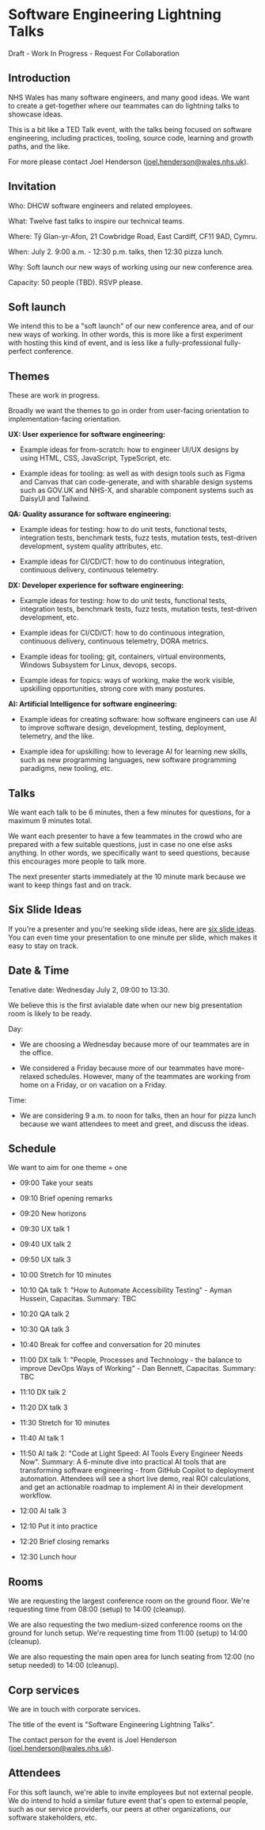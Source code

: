 # Software Engineering Lightning Talks

Draft - Work In Progress - Request For Collaboration

## Introduction

NHS Wales has many software engineers, and many good ideas. We want to create a
get-together where our teammates can do lightning talks to showcase ideas. 

This is a bit like a TED Talk event, with the talks being focused on software
engineering, including practices, tooling, source code, learning and growth
paths, and the like.

For more please contact Joel Henderson (<joel.henderson@wales.nhs.uk>).

## Invitation

Who: DHCW software engineers and related employees.

What: Twelve fast talks to inspire our technical teams.

Where: Tŷ Glan-yr-Afon, 21 Cowbridge Road, East Cardiff, CF11 9AD, Cymru.

When: July 2. 9:00 a.m. - 12:30 p.m. talks, then 12:30 pizza lunch.

Why: Soft launch our new ways of working using our new conference area.

Capacity: 50 people (TBD). RSVP please.

## Soft launch

We intend this to be a "soft launch" of our new conference area, and of our new
ways of working. In other words, this is more like a first experiment with
hosting this kind of event, and is less like a fully-professional fully-perfect
conference.

## Themes

These are work in progress.

Broadly we want the themes to go in order from user-facing orientation to implementation-facing orientation.

**UX: User experience for software engineering:**

* Example ideas for from-scratch: how to engineer UI/UX designs by using HTML,
CSS, JavaScript, TypeScript, etc.

* Example ideas for tooling: as well as with design tools such as Figma and
Canvas that can code-generate, and with sharable design systems such as GOV.UK
and NHS-X, and sharable component systems such as DaisyUI and Tailwind.

**QA: Quality assurance for software engineering:**

* Example ideas for testing: how to do unit tests, functional tests, integration
tests, benchmark tests, fuzz tests, mutation tests, test-driven development,
system quality attributes, etc.

* Example ideas for CI/CD/CT: how to do continuous integration, continuous
  delivery, continuous telemetry.

**DX: Developer experience for software engineering:**

* Example ideas for testing: how to do unit tests, functional tests, integration tests,
  benchmark tests, fuzz tests, mutation tests, test-driven development, etc.

* Example ideas for CI/CD/CT: how to do continuous integration, continuous
  delivery, continuous telemetry, DORA metrics.

* Example ideas for tooling; git, containers, virtual environments, Windows
  Subsystem for Linux, devops, secops.

* Example ideas for topics: ways of working, make the work visible, upskilling
  opportunities, strong core with many postures.

**AI: Artificial Intelligence for software engineering:**

* Example ideas for creating software: how software engineers can use AI to
improve software design, development, testing, deployment, telemetry, and the
like.

* Example idea for upskilling: how to leverage AI for learning new skills,
  such as new programming languages, new software programming paradigms, new
  tooling, etc.

## Talks

We want each talk to be 6 minutes, then a few minutes for questions, for a maximum 9 minutes total.

We want each presenter to have a few teammates in the crowd who are prepared with a few suitable questions, just in case no one else asks anything. In other words, we specifically want to seed questions, because this encourages more people to talk more.

The next presenter starts immediately at the 10 minute mark because we want to keep things fast and on track.

## Six Slide Ideas

If you're a presenter and you're seeking slide ideas, here are [six slide
ideas](six-slide-ideas/). You can even time your presentation to one minute per
slide, which makes it easy to stay on track.

## Date & Time

Tenative date: Wednesday July 2, 09:00 to 13:30.

We believe this is the first avialable date when our new big presentation room is likely to be ready.

Day:

* We are choosing a Wednesday because more of our teammates are in the office.

* We considered a Friday because more of our teammates have more-relaxed
  schedules. However, many of the teammates are working from home on a Friday,
  or on vacation on a Friday.

Time:

* We are considering 9 a.m. to noon for talks, then an hour for pizza lunch because we want attendees to meet and greet, and discuss the ideas.

## Schedule

We want to aim for one theme = one

* 09:00 Take your seats

* 09:10 Brief opening remarks

* 09:20 New horizons

* 09:30 UX talk 1

* 09:40 UX talk 2

* 09:50 UX talk 3

* 10:00 Stretch for 10 minutes

* 10:10 QA talk 1: "How to Automate Accessibility Testing" - Ayman Hussein, Capacitas. Summary: TBC

* 10:20 QA talk 2

* 10:30 QA talk 3

* 10:40 Break for coffee and conversation for 20 minutes
  
* 11:00 DX talk 1: "People, Processes and Technology - the balance to improve DevOps Ways of Working" - Dan Bennett, Capacitas. Summary: TBC

* 11:10 DX talk 2

* 11:20 DX talk 3

* 11:30 Stretch for 10 minutes

* 11:40 AI talk 1

* 11:50 AI talk 2: "Code at Light Speed: AI Tools Every Engineer Needs Now". Summary: A 6-minute dive into practical AI tools that are transforming software engineering - from GitHub Copilot to deployment automation. Attendees will see a short live demo, real ROI calculations, and get an actionable roadmap to implement AI in their development workflow.

* 12:00 AI talk 3

* 12:10 Put it into practice

* 12:20 Brief closing remarks

* 12:30 Lunch hour

## Rooms

We are requesting the largest conference room on the ground floor. We're requesting time from 08:00 (setup) to 14:00 (cleanup).

We are also requesting the two medium-sized conference rooms on the ground for lunch setup. We're requesting time from 11:00 (setup) to 14:00 (cleanup).

We are also requesting the main open area for lunch seating from 12:00 (no setup needed) to 14:00 (cleanup).

## Corp services

We are in touch with corporate services.

The title of the event is "Software Engineering Lightning Talks".

The contact person for the event is Joel Henderson (<joel.henderson@wales.nhs.uk>).

## Attendees

For this soft launch, we're able to invite employees but not external people. We
do intend to hold a similar future event that's open to external people, such as
our service providerfs, our peers at other organizations, our software
stakeholders, etc.
